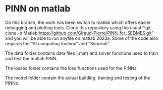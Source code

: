 # PINN on matlab

On this branch, the work has been switch to matlab which offers easier debugging and plotting tools. Clone this repository using the usual "!git clone -b Matlab https://github.com/Giraud-Pierre/PINN_for_SEDMES.git" and you will be able to run anyfile on matlab 2023a. Some of the code also requires the "AI computing toolbox" and "Simulink".

The data folder contains data files (.mat) and solver functions used to train and test the matlab PINN.

The losses folder contains the loss functions used for the PINNs

The model folder contain the actual building, training and testing of the PINNs.